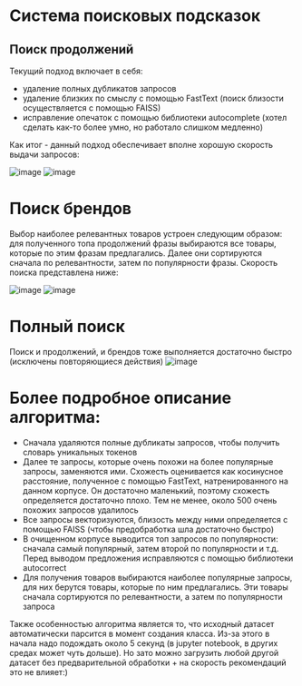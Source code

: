 # Система поисковых подсказок
## Поиск продолжений
Текущий подход включает в себя:
- удаление полных дубликатов запросов
- удаление близких по смыслу с помощью FastText (поиск близости осуществляется с помощью FAISS)
- исправление опечаток с помощью библиотеки autocomplete (хотел сделать как-то более умно, но работало слишком медленно)

Как итог - данный подход обеспечивает вполне хорошую скорость выдачи запросов:

![image](https://github.com/IlyaKasiutin/Search_hints_test/assets/116337853/e0b7daf0-1f83-49ac-83a8-8f7f53f612db)
![image](https://github.com/IlyaKasiutin/Search_hints_test/assets/116337853/3f739f73-67f6-466c-9cd8-a71229753271)

# Поиск брендов
Выбор наиболее релевантных товаров устроен следующим образом: для полученного топа продолжений фразы выбираются все товары, которые по этим фразам предлагались. Далее они сортируются сначала по релевантности, затем по популярности фразы.
Скорость поиска представлена ниже:

![image](https://github.com/IlyaKasiutin/Search_hints_test/assets/116337853/5b06ab21-0912-4e18-87bd-116e84120d98)
![image](https://github.com/IlyaKasiutin/Search_hints_test/assets/116337853/f87edd5a-fefb-4411-a62e-3b7db1844504)

# Полный поиск
Поиск и продолжений, и брендов тоже выполняется достаточно быстро (исключены повторяющиеся действия)
![image](https://github.com/IlyaKasiutin/Search_hints_test/assets/116337853/4c378f11-4cce-4c1c-b9c0-8b6df0e335b8)

# Более подробное описание алгоритма:
- Сначала удаляются полные дубликаты запросов, чтобы получить словарь уникальных токенов
- Далее те запросы, которые очень похожи на более популярные запросы, заменяются ими. Схожесть оценивается как косинусное расстояние, полученное с помощью FastText, натренированного на данном корпусе. Он достаточно маленький, поэтому схожесть определяется достаточно плохо. Тем не менее, около 500 очень похожих запросов удалилось
- Все запросы векторизуются, близость между ними определяется с помощью FAISS (чтобы предобработка шла достаточно быстро)
- В очищенном корпусе выводится топ запросов по популярности: сначала самый популярный, затем второй по популярности и т.д. Перед выводом предложения исправляются с помощью библиотеки autocorrect
- Для получения товаров выбираются наиболее популярные запросы, для них берутся товары, которые по ним предлагались. Эти товары сначала сортируются по релевантности, а затем по популярности запроса

Также особенностью алгоритма является то, что исходный датасет автоматически парсится в момент создания класса. Из-за этого в начала надо подождать около 5 секунд (в jupyter notebook, в других средах может чуть дольше). Но зато можно загрузить любой другой датасет без предварительной обработки + на скорость рекомендаций это не влияет:)
